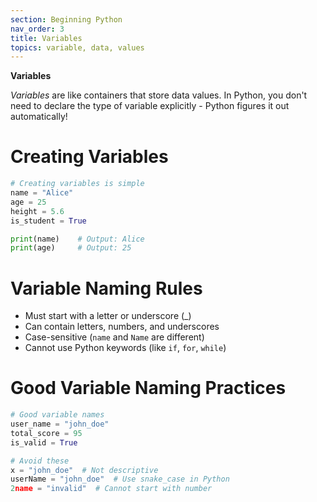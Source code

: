 ```yaml
---
section: Beginning Python
nav_order: 3
title: Variables
topics: variable, data, values
---
```


**Variables**

*Variables* are like containers that store data values. In Python, you don't need to declare the type of variable explicitly - Python figures it out automatically!

# **Creating Variables**

```python
# Creating variables is simple
name = "Alice"
age = 25
height = 5.6
is_student = True

print(name)    # Output: Alice
print(age)     # Output: 25
```

# **Variable Naming Rules**

- Must start with a letter or underscore (_)
- Can contain letters, numbers, and underscores
- Case-sensitive (```name``` and ```Name``` are different)
- Cannot use Python keywords (like ```if```, ```for```, ```while```)

# **Good Variable Naming Practices**

```python
# Good variable names
user_name = "john_doe"
total_score = 95
is_valid = True

# Avoid these
x = "john_doe"  # Not descriptive
userName = "john_doe"  # Use snake_case in Python
2name = "invalid"  # Cannot start with number
```
